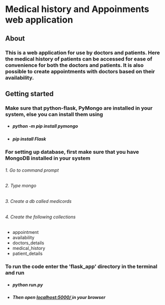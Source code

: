 # Medical history and Appoinments web application

## About

### This is a web application for use by doctors and patients. Here the medical history of patients can be accessed for ease of convenience for both the doctors and patients. It is also possible to create appointments with doctors based on their availability.


## Getting started

### Make sure that python-flask, PyMongo are installed in your system, else you can install them using

- ##### python -m pip install pymongo
- ##### pip install Flask

### For setting up database, first make sure that you have MongoDB installed in your system

###### 1. Go to command prompt

###### 2. Type mongo

###### 3. Create a db called medicords

###### 4. Create the following collections
   - appointment
   - availability
   - doctors_details
   - medical_history
   - patient_details


### To run the code enter the 'flask_app' directory in the terminal and run

- ##### python run.py

- ##### Then open [ localhost:5000/ ](http://localhost:5000/ )  in your browser